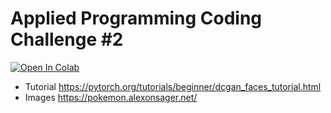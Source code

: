 # Applied Programming Coding Challenge #2

[![Open In Colab](https://colab.research.google.com/assets/colab-badge.svg)](https://colab.research.google.com/github/florianschwanz/fom-applied-programming-challenge/blob/master/notebooks/challenge-2-pokemon.ipynb)

* Tutorial https://pytorch.org/tutorials/beginner/dcgan_faces_tutorial.html
* Images https://pokemon.alexonsager.net/
